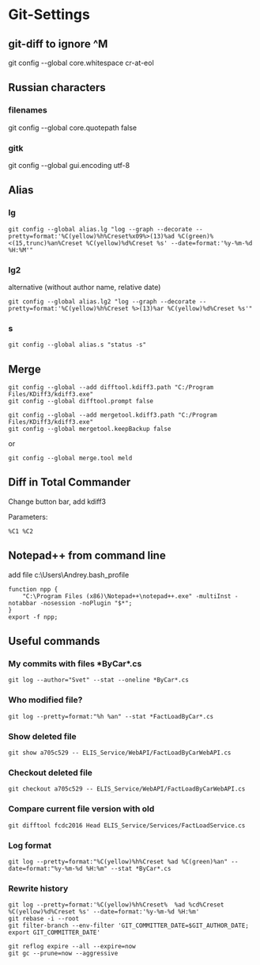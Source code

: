 # Git-Settings

## git-diff to ignore ^M
git config --global core.whitespace cr-at-eol

## Russian characters 
### filenames
git config --global core.quotepath false

### gitk
git config --global gui.encoding utf-8

## Alias

### lg
```
git config --global alias.lg "log --graph --decorate --pretty=format:'%C(yellow)%h%Creset%x09%>(13)%ad %C(green)%<(15,trunc)%an%Creset %C(yellow)%d%Creset %s' --date=format:'%y-%m-%d %H:%M'"
```

### lg2
alternative (without author name, relative date)
```
git config --global alias.lg2 "log --graph --decorate --pretty=format:'%C(yellow)%h%Creset %>(13)%ar %C(yellow)%d%Creset %s'"
```

### s
```
git config --global alias.s "status -s"
```
## Merge

```
git config --global --add difftool.kdiff3.path "C:/Program Files/KDiff3/kdiff3.exe"
git config --global difftool.prompt false

git config --global --add mergetool.kdiff3.path "C:/Program Files/KDiff3/kdiff3.exe"
git config --global mergetool.keepBackup false
```

or

```
git config --global merge.tool meld
```
## Diff in Total Commander

Change button bar, add kdiff3

Parameters:
```
%C1 %C2
```

## Notepad++ from command line
add file c:\Users\Andrey\.bash_profile
```
function npp {
    "C:\Program Files (x86)\Notepad++\notepad++.exe" -multiInst -notabbar -nosession -noPlugin "$*";
}
export -f npp;
```

## Useful commands 

### My commits with files \*ByCar\*.cs
```
git log --author="Svet" --stat --oneline *ByCar*.cs
```

### Who modified file?
```
git log --pretty=format:"%h %an" --stat *FactLoadByCar*.cs
```
 
### Show deleted file
```
git show a705c529 -- ELIS_Service/WebAPI/FactLoadByCarWebAPI.cs
```

### Checkout deleted file
```
git checkout a705c529 -- ELIS_Service/WebAPI/FactLoadByCarWebAPI.cs
```

### Compare current file version with old
```
git difftool fcdc2016 Head ELIS_Service/Services/FactLoadService.cs
```

### Log format
```
git log --pretty=format:"%C(yellow)%h%Creset %ad %C(green)%an" --date=format:"%y-%m-%d %H:%m" --stat *ByCar*.cs
```

### Rewrite history
```
git log --pretty=format:'%C(yellow)%h%Creset%  %ad %cd%Creset %C(yellow)%d%Creset %s' --date=format:'%y-%m-%d %H:%m'
git rebase -i --root
git filter-branch --env-filter 'GIT_COMMITTER_DATE=$GIT_AUTHOR_DATE; export GIT_COMMITTER_DATE'

git reflog expire --all --expire=now
git gc --prune=now --aggressive
```
